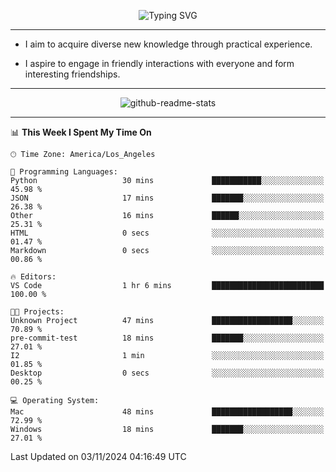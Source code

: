 <p align="center">
  <img src="https://readme-typing-svg.demolab.com?font=Fira+Code&weight=500&size=32&duration=2500&pause=1600&center=true&vCenter=true&random=false&width=1024&height=64&lines=Hi+there+%F0%9F%91%8B;I'm+delighted+you+could+make+it+here+%F0%9F%8E%89;I'm+Harry%2C+a+college+student+still+finding+my+way" alt="Typing SVG" />
</p>


---


- I aim to acquire diverse new knowledge through practical experience.

- I aspire to engage in friendly interactions with everyone and form interesting friendships.


---


<p align="center">
  <img src="https://github-readme-stats.vercel.app/api?username=Harry-Jing&show_icons=true" alt="github-readme-stats"/>
</p>


---

<!--START_SECTION:waka-->
📊 **This Week I Spent My Time On** 

```text
🕑︎ Time Zone: America/Los_Angeles

💬 Programming Languages: 
Python                   30 mins             ███████████░░░░░░░░░░░░░░   45.98 % 
JSON                     17 mins             ███████░░░░░░░░░░░░░░░░░░   26.38 % 
Other                    16 mins             ██████░░░░░░░░░░░░░░░░░░░   25.31 % 
HTML                     0 secs              ░░░░░░░░░░░░░░░░░░░░░░░░░   01.47 % 
Markdown                 0 secs              ░░░░░░░░░░░░░░░░░░░░░░░░░   00.86 % 

🔥 Editors: 
VS Code                  1 hr 6 mins         █████████████████████████   100.00 % 

🐱‍💻 Projects: 
Unknown Project          47 mins             ██████████████████░░░░░░░   70.89 % 
pre-commit-test          18 mins             ███████░░░░░░░░░░░░░░░░░░   27.01 % 
I2                       1 min               ░░░░░░░░░░░░░░░░░░░░░░░░░   01.85 % 
Desktop                  0 secs              ░░░░░░░░░░░░░░░░░░░░░░░░░   00.25 % 

💻 Operating System: 
Mac                      48 mins             ██████████████████░░░░░░░   72.99 % 
Windows                  18 mins             ███████░░░░░░░░░░░░░░░░░░   27.01 % 
```


 Last Updated on 03/11/2024 04:16:49 UTC
<!--END_SECTION:waka-->
